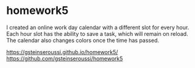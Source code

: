 # homework5

I created an online work day calendar with a different slot for every hour. Each hour slot has the ability to save a task, which will remain on reload.
The calendar also changes colors once the time has passed.

https://gsteinseroussi.github.io/homework5/
https://github.com/gsteinseroussi/homework5
